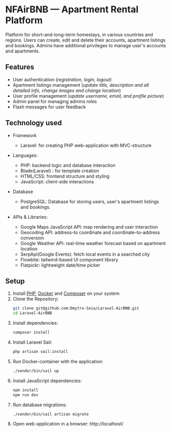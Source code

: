 # NFAirBNB — Apartment Rental Platform

Platform for short-and-long-term homestays, in various countries and regions. Users can create, edit and delete their 
accounts, apartment listings and bookings. Admins have additional privileges to manage user's accounts and apartments.

## Features
- User authentication (_registration, login, logout_)
- Apartment listings management (_update title, description and all detailed info, change images and change location_)
- User profile management (_update username, email, and profile picture_)
- Admin panel for managing admins roles
- Flash messages for user feedback

## Technology used


- Framework
  - Laravel: for creating PHP web-application with MVC-structure


- Languages:
  - PHP: backend logic and database interaction
  - Blade(Laravel) : for template creation
  - HTML/CSS: frontend structure and styling
  - JavaScript: client-side interactions
  

- Database
    - PostgreSQL: Database for storing users, user's apartment listings and bookings.


- APIs & Libraries:
  - Google Maps JavaScript API: map rendering and user interaction
  - Geocoding API: address-to coordinate and coordinate-to-address conversion
  - Google Weather API: real-time weather forecast based on apartment location
  - SerpApi(Google Events): fetch local events in a searched city
  - Flowbite: tailwind-based UI component library
  - Flatpickr: lightweight date/time picker

## Setup
1) Install [PHP](https://www.php.net/downloads.php), [Docker](https://docs.docker.com/desktop/) and [Composer](https://getcomposer.org/download/) on your system 
2) Clone the Repository:
   ```bash
   git clone git@github.com:Dmytro-Soia/Laravel-AirBNB.git
   cd Laravel-AirBNB
   ```
3) Install dependencies:
    ```bash
   composer install
   ```
4) Install Laravel Sail:
   ```bash
   php artisan sail:install
   ```
5) Run Docker-container with the application:
   ```bash
   ./vendor/bin/sail up
   ```
6) Install JavaScript dependencies:
   ```bash
   npm install
   npm run dev
   ```
7) Run database migrations:
   ```bash
   ./vendor/bin/sail artisan migrate
   ```
8) Open web-application in a browser:
   http://localhost/

